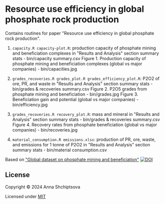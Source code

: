 # Resource use efficiency in global phosphate rock production

Contains routines for paper "Resource use efficiency in global phosphate rock production".

1. `capacity.R capacity-plot.R`: production capacity of phosphate mining and beneficiation complexes in "Results and Analysis" section
		summary stats - bin/capacity summary.csv
		Figure 1. Production capacity of phosphate mining and beneficiation complexes (global vs major companies) - bin/capacities.jpg

2. `grades_recoveries.R grades_plot.R grades_efficiency_plot.R`: P2O2 of ore, PR, and waste in "Results and Analysis" section
		summary stats - bin/grades & recoveries summary.csv
		Figure 2. P2O5 grades from phosphate mining and beneficiation - bin/grades.jpg
		Figure 3. Beneficiation gain and potential (global vs major companies) - bin/efficiency.jpg 
		
3. `grades_recoveries.R recovery_plot.R`: mass and mineral in "Results and Analysis" section
		summary stats - bin/grades & recoveries summary.csv
		Figure 4. Recovery rates from phosphate beneficiation (global vs major companies) - bin/recoveries.jpg
		
4. `material_consumption.R emissions.xlsx`: production of PR, ore, waste, and emissions for 1 tonne of P2O2 in "Results and Analysis" section
		summary stats - bin/material consumption.csv

Based on ["Global dataset on phosphate mining and beneficiation"](https://github.com/shchipts/phosphate-rock.git) [![DOI](https://zenodo.org/badge/DOI/10.5281/zenodo.10670030.svg)](https://doi.org/10.5281/zenodo.10670030)

## License

Copyright © 2024 Anna Shchiptsova

Licensed under [MIT](http://opensource.org/licenses/MIT)